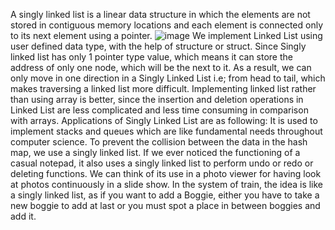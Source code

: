  A singly linked list is a linear data structure in which the elements are not stored in contiguous memory locations and each element is connected only to its next element using a pointer.
 ![image](https://user-images.githubusercontent.com/125429673/234251455-967bc436-5ad2-476c-99a5-22fa00645a8e.png)
We implement Linked List  using user defined data type, with the help of structure or struct. Since Singly linked list has only 1 pointer type value, which means it can store the address of only one node, which will be  the next to it. As a result, we can only move in one direction in a Singly Linked List i.e; from head to tail, which makes traversing a linked list more difficult. Implementing  linked list  rather than using array is better, since the insertion and deletion operations in  Linked List are less complicated and less time consuming in comparison with arrays.
Applications of Singly Linked List are as following:
It is used to implement stacks and queues which are like fundamental needs throughout computer science.
To prevent the collision between the data in the hash map, we use a singly linked list.
If we ever noticed the functioning of a casual notepad, it also uses a singly linked list to perform undo or redo or deleting functions.
We can think of its use in a photo viewer for having look at photos continuously in a slide show.
In the system of train, the idea is like a singly linked list, as if you want to add a Boggie, either you have to take a new boggie to add at last or you must spot a place in between boggies and add it.
